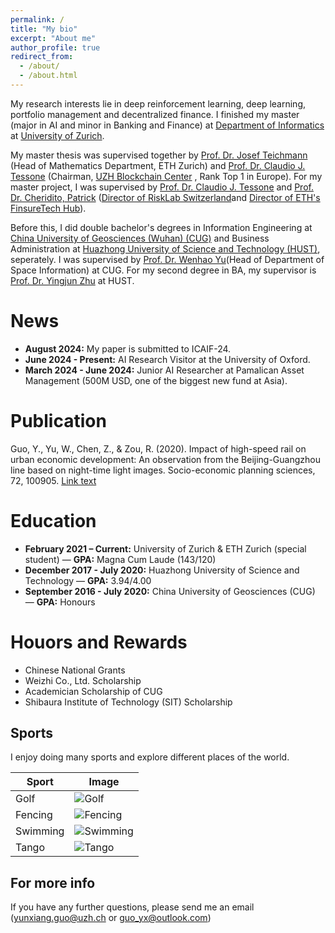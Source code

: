 ```yaml
---
permalink: /
title: "My bio"
excerpt: "About me"
author_profile: true
redirect_from: 
  - /about/
  - /about.html
---
```

My research interests lie in deep reinforcement learning, deep learning, portfolio management and decentralized finance. I finished my master (major in AI and minor in Banking and Finance) at [Department of Informatics](https://www.ifi.uzh.ch/en.html) at [University of Zurich](https://www.uzh.ch/en.html). 

My master thesis was supervised together by [Prof. Dr. Josef Teichmann](https://people.math.ethz.ch/~jteichma/) (Head of Mathematics Department, ETH Zurich) and [Prof. Dr. Claudio J. Tessone](https://www.blockchain.uzh.ch/members/prof-dr-claudio-j-tessone/) (Chairman, [UZH Blockchain Center](https://www.blockchain.uzh.ch/) , Rank Top 1 in Europe). For my master project, I was supervised by  [Prof. Dr. Claudio J. Tessone](https://www.blockchain.uzh.ch/members/prof-dr-claudio-j-tessone/) and [Prof. Dr. Cheridito, Patrick](https://people.math.ethz.ch/~patrickc/) ([Director of RiskLab Switzerland](https://risklab.ethz.ch/)and [Director of ETH's FinsureTech Hub](https://finsuretech.ethz.ch/)).

Before this, I did double bachelor's degrees in Information Engineering at [China University of Geosciences (Wuhan) (CUG)](https://en.cug.edu.cn/) and Business Administration at [Huazhong University of Science and Technology (HUST)](https://english.hust.edu.cn/), seperately. I was supervised by [Prof. Dr. Wenhao Yu](https://grzy.cug.edu.cn/yuwenhao/en/index.htm)(Head of Department of Space Information) at CUG. For my second degree in BA, my supervisor is [Prof. Dr. Yingjun Zhu](http://english.cm.hust.edu.cn/info/1094/1299.htm) at HUST.

News
======
- **August 2024:** My paper is submitted to ICAIF-24.
- **June 2024 - Present:** AI Research Visitor at the University of Oxford.
- **March 2024 - June 2024:** Junior AI Researcher at Pamalican Asset Management (500M USD, one of the biggest new fund at Asia).

Publication
======
Guo, Y., Yu, W., Chen, Z., & Zou, R. (2020). Impact of high-speed rail on urban economic development: An observation from the Beijing-Guangzhou line based on night-time light images. Socio-economic planning sciences, 72, 100905. [Link text](https://doi.org/10.1016/j.seps.2020.100905)


Education
======
- **February 2021 – Current:** University of Zurich & ETH Zurich (special student) — **GPA:** Magna Cum Laude (143/120)
- **December 2017 - July 2020:** Huazhong University of Science and Technology — **GPA:** 3.94/4.00
- **September 2016 - July 2020:** China University of Geosciences (CUG) — **GPA:** Honours

Houors and Rewards
======
- Chinese National Grants
- Weizhi Co., Ltd. Scholarship
- Academician Scholarship of CUG
- Shibaura Institute of Technology (SIT) Scholarship

Sports
------
I enjoy doing many sports and explore different places of the world.

| Sport      | Image                                                  |
|------------|--------------------------------------------------------|
| Golf       | ![Golf](/images/golf.png)                              |
| Fencing    | ![Fencing](/images/fencing.png)                        |
| Swimming   | ![Swimming](/images/swimming.png)                      |
| Tango      | ![Tango](/images/tango.png)                            |


For more info
------
If you have any further questions, please send me an email (yunxiang.guo@uzh.ch or guo_yx@outlook.com)
